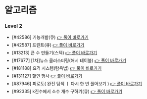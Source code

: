 # 알고리즘

### Level 2

- [#42586] 기능개발(큐) [👉 풀이 바로가기](https://github.com/Jong1co/algorithm/blob/main/programmers/42586.js)
- [#42587] 프린트(큐) [👉 풀이 바로가기](https://github.com/Jong1co/algorithm/blob/main/programmers/42587.js)
- [#13213] 큰 수 만들기(스택) [👉 풀이 바로가기](https://github.com/Jong1co/algorithm/blob/main/programmers/13213.js)
- [#17677] [1차]뉴스 클러스터링(해시 테이블) [👉 풀이 바로가기](https://github.com/Jong1co/algorithm/blob/main/programmers/17677.js)
- [#181188] 요격 시스템(탐욕법) [👉 풀이 바로가기](https://github.com/Jong1co/algorithm/blob/main/programmers/181188.js)
- [#131127] 할인 행사 [👉 풀이 바로가기](https://github.com/Jong1co/algorithm/blob/main/programmers/131127.js)
- [#87946] 피로도( 완전 탐색 ㅣ 다시 한 번 풀어보기 ) [👉 풀이 바로가기](https://github.com/Jong1co/algorithm/blob/main/programmers/87946.js)
- [#92335] k진수에서 소수 개수 구하기(큐) [👉 풀이 바로가기](https://github.com/Jong1co/algorithm/blob/main/programmers/92335.js)
